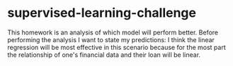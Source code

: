 # supervised-learning-challenge

This homework is an analysis of which model will perform better. Before performing the analysis I want to state my predictions: I think the linear regression will be most effective in this scenario because for the most part the relationship of one's financial data and their loan will be linear. 